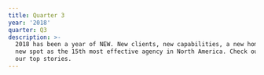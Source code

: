 ```yaml
---
title: Quarter 3
year: '2018'
quarter: Q3
description: >-
  2018 has been a year of NEW. New clients, new capabilities, a new home, and a
  new spot as the 15th most effective agency in North America. Check out some of
  our top stories.
---
```


